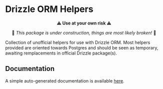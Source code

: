 # Drizzle ORM Helpers

<p align="center">
<b>⚠️   Use at your own risk   ⚠️</b>
</p>
<p align="center">
🚧
<i>This package is under construction, things are most likely broken!</i>
🚧
</p>

Collection of unofficial helpers for use with Drizzle ORM. Most helpers provided are oriented
towards Postgres and should be seen as temporary, awaiting remplacements in official Drizzle
package(s).

## Documentation

A simple auto-generated documentation is available [here](./documentation.md).

